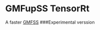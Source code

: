 # GMFupSS TensorRt
A faster [GMFSS](https://github.com/YiWeiHuang-stack/GMFSS)
###Experimental verssion
